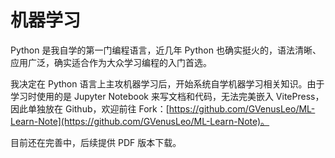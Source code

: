 # 机器学习

Python 是我自学的第一门编程语言，近几年 Python 也确实挺火的，语法清晰、应用广泛，确实适合作为大众学习编程的入门首选。

我决定在 Python 语言上主攻机器学习后，开始系统自学机器学习相关知识。由于学习时使用的是 Jupyter Notebook 来写文档和代码，无法完美嵌入 VitePress，因此单独放在 Github，欢迎前往 Fork：[https://github.com/GVenusLeo/ML-Learn-Note](https://github.com/GVenusLeo/ML-Learn-Note)。

目前还在完善中，后续提供 PDF 版本下载。